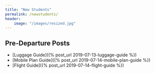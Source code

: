 ```yaml
---
title: "New Students"
permalink: /newstudents/
header:
    image: "/images/resized.jpg"
---
```


## Pre-Departure Posts   

- [Luggage Guide]({% post_url 2019-07-13-luggage-guide %})   
- [Mobile Plan Guide]({% post_url 2019-07-14-mobile-plan-guide %})
- [Flight Guide]({% post_url 2019-07-14-flight-guide %})
